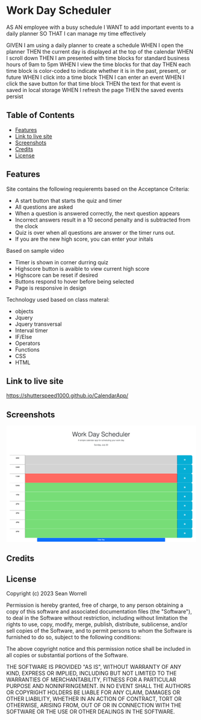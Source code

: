 # Work Day Scheduler

AS AN employee with a busy schedule
I WANT to add important events to a daily planner
SO THAT I can manage my time effectively

GIVEN I am using a daily planner to create a schedule
WHEN I open the planner
THEN the current day is displayed at the top of the calendar
WHEN I scroll down
THEN I am presented with time blocks for standard business hours of 9am to 5pm
WHEN I view the time blocks for that day
THEN each time block is color-coded to indicate whether it is in the past, present, or future
WHEN I click into a time block
THEN I can enter an event
WHEN I click the save button for that time block
THEN the text for that event is saved in local storage
WHEN I refresh the page
THEN the saved events persist

## Table of Contents

- [Features](#features)
- [Link to live site](#link-to-live-site)
- [Screenshots](#screenshots)
- [Credits](#credits)
- [License](#license)

## Features

Site contains the following requieremts based on the Acceptance Criteria:

- A start button that starts the quiz and timer
- All questions are asked
- When a question is answered correctly, the next question appears
- Incorrect answers result in a 10 second penalty and is subtracted from the clock
- Quiz is over when all questions are answer or the timer runs out.
- If you are the new high score, you can enter your initals

Based on sample video

- Timer is shown in corner durring quiz
- Highscore button is avaible to view current high score
- Highscore can be reset if desired
- Buttons respond to hover before being selected
- Page is responsive in design

Technology used based on class materal:

- objects
- Jquery
- Jquery transversal
- Interval timer
- IF/Else
- Operators
- Functions
- CSS
- HTML

## Link to live site

<https://shutterspeed1000.github.io/CalendarApp/>

## Screenshots

![Screenshot of application](Assets/Images/CalAppSS.png)

## Credits


## License

Copyright (c) 2023 Sean Worrell

Permission is hereby granted, free of charge, to any person obtaining a copy
of this software and associated documentation files (the "Software"), to deal
in the Software without restriction, including without limitation the rights
to use, copy, modify, merge, publish, distribute, sublicense, and/or sell
copies of the Software, and to permit persons to whom the Software is
furnished to do so, subject to the following conditions:

The above copyright notice and this permission notice shall be included in all
copies or substantial portions of the Software.

THE SOFTWARE IS PROVIDED "AS IS", WITHOUT WARRANTY OF ANY KIND, EXPRESS OR
IMPLIED, INCLUDING BUT NOT LIMITED TO THE WARRANTIES OF MERCHANTABILITY,
FITNESS FOR A PARTICULAR PURPOSE AND NONINFRINGEMENT. IN NO EVENT SHALL THE
AUTHORS OR COPYRIGHT HOLDERS BE LIABLE FOR ANY CLAIM, DAMAGES OR OTHER
LIABILITY, WHETHER IN AN ACTION OF CONTRACT, TORT OR OTHERWISE, ARISING FROM,
OUT OF OR IN CONNECTION WITH THE SOFTWARE OR THE USE OR OTHER DEALINGS IN THE
SOFTWARE.